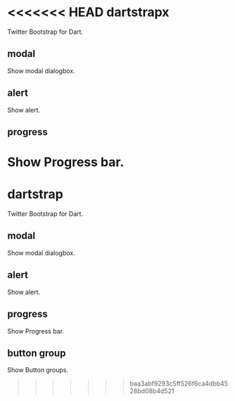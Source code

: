 <<<<<<< HEAD
dartstrapx
=========

Twitter Bootstrap for Dart.

modal
-----
Show modal dialogbox.

alert
-----
Show alert.

progress
--------
Show Progress bar.
=======
dartstrap
=========

Twitter Bootstrap for Dart.

modal
-----
Show modal dialogbox.

alert
-----
Show alert.

progress
--------
Show Progress bar.

button group
------------
Show Button groups.
>>>>>>> baa3abf9293c5ff526f6ca4dbb4528bd08b4d521
